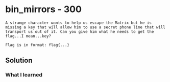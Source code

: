 # bin_mirrors - 300
```
A strange character wants to help us escape the Matrix but he is missing a key that will allow him to use a secret phone line that will transport us out of it. Can you give him what he needs to get the flag...I mean...key?

Flag is in format: flag{...}
```

## Solution

### What I learned

